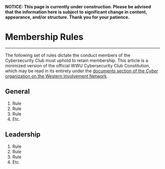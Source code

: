 <div className="annoyingStickyBanner"><b>NOTICE: This page is currently under construction. Please be advised that the information here is subject to significant change in content, appearance, and/or structure. Thank you for your patience.</b></div>

# Membership Rules

---
The following set of rules dictate the conduct members of the Cybersecurity Club must uphold to retain membership. This article is a minimized version of the official WWU Cybersecurity Club Constitution, which may be read in its entirety under the [documents section of the *Cyber* organization on the Western Involvement Network](https://win.wwu.edu/organization/cyber).

## General

1. Rule
2. Rule
3. Rule
4. Etc.

## Leadership

1. Rule
2. Rule
3. Rule
4. Etc.